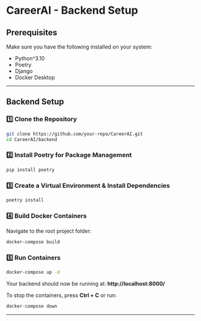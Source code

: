 # CareerAI - Backend Setup

## Prerequisites
Make sure you have the following installed on your system:
- Python^3.10
- Poetry
- Django
- Docker Desktop

---

## Backend Setup

### 1️⃣ Clone the Repository
```sh
git clone https://github.com/your-repo/CareerAI.git
cd CareerAI/backend
```

### 2️⃣ Install Poetry for Package Management
```sh
pip install poetry
```

### 3️⃣ Create a Virtual Environment & Install Dependencies
```sh
poetry install
```

### 4️⃣ Build Docker Containers
Navigate to the root project folder:
```sh
docker-compose build
```

### 5️⃣ Run Containers
```sh
docker-compose up -d
```
Your backend should now be running at: **http://localhost:8000/**

To stop the containers, press **Ctrl + C** or run:
```sh
docker-compose down
```

---
